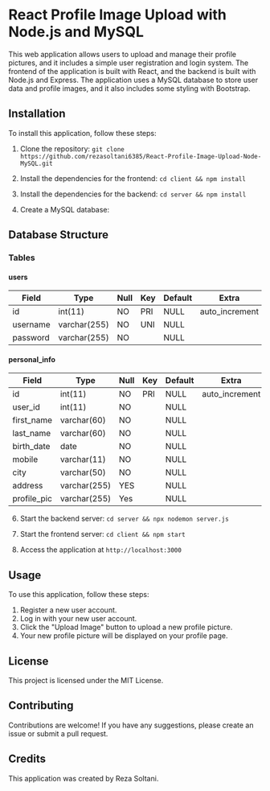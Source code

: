 # React Profile Image Upload with Node.js and MySQL

This web application allows users to upload and manage their profile pictures, and it includes a simple user registration and login system. The frontend of the application is built with React, and the backend is built with Node.js and Express. The application uses a MySQL database to store user data and profile images, and it also includes some styling with Bootstrap.

## Installation

To install this application, follow these steps:

1.  Clone the repository: `git clone https://github.com/rezasoltani6385/React-Profile-Image-Upload-Node-MySQL.git`
    
2.  Install the dependencies for the frontend: `cd client && npm install`
    
3.  Install the dependencies for the backend: `cd server && npm install`
    
4.  Create a MySQL database:

## Database Structure

### Tables

#### users

| Field         | Type         | Null | Key | Default | Extra          |
|---------------|--------------|------|-----|---------|----------------|
| id       | int(11)      | NO   | PRI | NULL    | auto_increment |
| username     | varchar(255) | NO   | UNI | NULL    |                |                |
| password     | varchar(255) | NO   |     | NULL    |                |

#### personal_info

| Field            | Type         | Null | Key | Default | Extra          |
|------------------|--------------|------|-----|---------|----------------|
| id         | int(11)      | NO   | PRI | NULL    | auto_increment |
| user_id          | int(11)      | NO   |     | NULL    |                |
| first_name   | varchar(60) | NO   |     | NULL    |                |
| last_name   | varchar(60) | NO   |     | NULL    |                |
| birth_date   | date | NO   |     | NULL    |                |
| mobile| varchar(11) | NO   |     | NULL    |                |
| city   | varchar(50) | NO   |     | NULL    |                |
| address| varchar(255) | YES|     | NULL    |                |
| profile_pic| varchar(255)| Yes|     | NULL    |                |


 
6.  Start the backend server: `cd server && npx nodemon server.js`
    
7.  Start the frontend server: `cd client && npm start`
    
8.  Access the application at `http://localhost:3000`
    

## Usage

To use this application, follow these steps:

1.  Register a new user account.
2.  Log in with your new user account.
3.  Click the "Upload Image" button to upload a new profile picture.
4.  Your new profile picture will be displayed on your profile page.

## License

This project is licensed under the MIT License.

## Contributing

Contributions are welcome! If you have any suggestions, please create an issue or submit a pull request.

## Credits

This application was created by Reza Soltani. 

